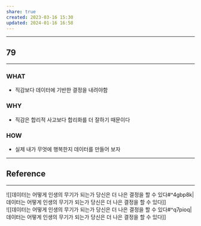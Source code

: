 ```yaml
---
share: true
created: 2023-03-16 15:30
updated: 2024-01-16 16:58
---
```


---
## 79
---
### WHAT
- 직감보다 데이터에 기반한 결정을 내려야함
### WHY
- 직감은 합리적 사고보다 합리화를 더 잘하기 때문이다
### HOW
- 실제 내가 무엇에 행복한지 데이터를 만들어 보자
---


## Reference
---
![[데이터는 어떻게 인생의 무기가 되는가  당신은 더 나은 결정을 할 수 있다#^4gbp8k|데이터는 어떻게 인생의 무기가 되는가  당신은 더 나은 결정을 할 수 있다]]  
![[데이터는 어떻게 인생의 무기가 되는가  당신은 더 나은 결정을 할 수 있다#^q7pioq|데이터는 어떻게 인생의 무기가 되는가  당신은 더 나은 결정을 할 수 있다]]